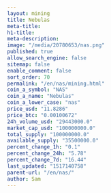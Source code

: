 ```yaml
---
layout: mining
title: Nebulas
meta-title: 
h1-title: 
meta-description: 
image: "/media/20780653/nas.png"
published: true
allow_search_engine: false
sitemap: false
enable_comment: false
sort_order: 70
permalink: "/en/nas/mining.html"
coin_a_symbol: "NAS"
coin_a_name: "Nebulas"
coin_a_lower_case: "nas"
price_usd: "11.8286"
price_btc: "0.00100672"
24h_volume_usd: "29443000.0"
market_cap_usd: "100000000.0"
total_supply: "100000000.0"
available_supply: "35500000.0"
percent_change_1h: "0.1"
percent_change_24h: "5.78"
percent_change_7d: "16.44"
last_updated: "1517140758"
parent-url: "/en/nas/"
author: Sam
---
```


